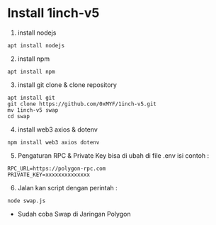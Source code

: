 # Install 1inch-v5
  1. install nodejs
 ```
apt install nodejs
```
  2. install npm
```
apt install npm
```
  3. install git clone & clone repository
```
apt install git
git clone https://github.com/0xMYF/1inch-v5.git
mv 1inch-v5 swap
cd swap

```
  4. install web3 axios & dotenv
```
npm install web3 axios dotenv
```
  5. Pengaturan RPC & Private Key bisa di ubah di file .env isi contoh :
```
RPC_URL=https://polygon-rpc.com
PRIVATE_KEY=xxxxxxxxxxxxxx
```
  6. Jalan kan script dengan perintah :
```
node swap.js
```

* Sudah coba Swap di Jaringan Polygon
